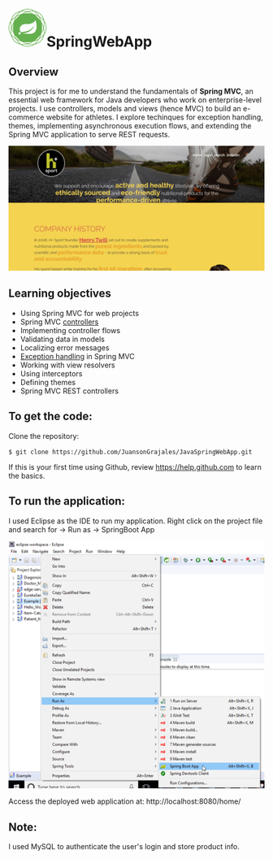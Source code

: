 # <img src="Assets/spring-framework.png" width=75>SpringWebApp
## Overview
This project is for me to understand the fundamentals of **Spring MVC**, an essential web framework for Java developers who work on enterprise-level projects. I use controllers, models and views (hence MVC) to build an e-commerce website for athletes. I explore techinques for exception handling, themes, implementing asynchronous execution flows, and extending the Spring MVC application to serve REST requests. 

<img src="Assets/homepage.JPG">

## Learning objectives 
  * Using Spring MVC for web projects 
  * Spring MVC [controllers](https://github.com/JuansonGrajales/JavaSpringWebApp/tree/master/src/main/java/com/test/controllers) 
  * Implementing controller flows 
  * Validating data in models 
  * Localizing error messages 
  * [Exception handling](https://github.com/JuansonGrajales/JavaSpringWebApp/tree/master/src/main/java/com/test/hplus/exceptions) in Spring MVC 
  * Working with view resolvers 
  * Using interceptors 
  * Defining themes 
  * Spring MVC REST controllers

## To get the code:
Clone the repository:
```
$ git clone https://github.com/JuansonGrajales/JavaSpringWebApp.git
```
If this is your first time using Github, review https://help.github.com to learn the basics.

## To run the application:
I used Eclipse as the IDE to run my application. 
Right click on the project file and search for -> Run as -> SpringBoot App

<img src="Assets/SpringBootRun.png">

Access the deployed web application at: http://localhost:8080/home/

## Note:
I used MySQL to authenticate the user's login and store product info. 
